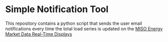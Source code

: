 # Simple Notification Tool

This repository contains a python script that sends the user email notifications every time the total load series is updated on the [MISO Energy Market Data Real-Time Displays](misoenergy.org/markets-and-operations/real-time--market-data/real-time-displays/)
